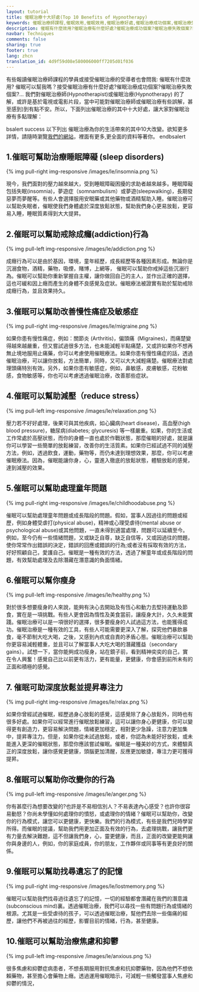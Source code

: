 ```yaml
---
layout: tutorial
title: 催眠治療十大好處(Top 10 Benefits of Hypnotherapy)
keywords: 催眠治療師課程,催眠效用,催眠效用,催眠治療好處,催眠治療成功個案,催眠治療失敗個案,催眠治療師,催眠治療好處,睡眠障礙,失眠,insomnia,戒除成癮,addiction,關節炎,Arthritis,偏頭痛,Migraines,鼻敏感,皮膚敏感,花粉敏感,食物敏感,減壓,reduce stress  
description: 催眠有什麼效用?催眠治療有什麼好處?催眠治療成功個案?催眠治療失敗個案?我們可能對催眠治療師(Hypnotherapist)或催眠治療(Hypnotherapy)有些誤解，甚至感到有點不安。所以，下面列出催眠治療的其中十大好處，讓大家對催眠治療有多點正面理
navbar: Techniques
comments: false
sharing: true
footer: true
lang: zhcn
translation_id: 4d9f59d08e580006000ff7205d01f036
---
```


有些報讀催眠治療師課程的學員或接受催眠治療的受導者也會問我: 催眠有什麼效用? 催眠可以幫我嗎？接受催眠治療有什麼好處?催眠治療成功個案?催眠治療失敗個案?… 我們對催眠治療師(Hypnotherapist)或催眠治療(Hypnotherapy) 的了解，或許是基於電視或電影片段，當中可能對催眠治療師或催眠治療有些誤解，甚至感到)到有點不安。所以，下面列出催眠治療的其中十大好處，讓大家對催眠治療有多點理解：

 bsalert success 
以下列出 催眠治療為你的生活帶來的其中10大改變。欲知更多詳情，請隨時瀏覽<a href='/zhcn/hypnotherapy'>我們的網站</a>，裡面有更多,更全面的資料等著你。
 endbsalert 

## 1.催眠可幫助治療睡眠障礙 (sleep disorders)

{% img pull-right img-responsive /images/le/insomnia.png %}

現今，我們面對的壓力越來越大，受到睡眠障礙困擾的求助者越來越多。睡眠障礙包括失眠(insomnia)，夢遊症（somnambulism）或夢遊(sleepwalking)，長期發惡夢而夢醒等。有些人會選擇服用安眠藥或其他藥物或酒精幫助入睡。催眠治療可以幫助失眠者，催眠使我們身體處於深度放鬆狀態，幫助我們身心更易放鬆，更容易入睡，睡眠質素得到大大提昇。

<div class='clearfix'></div>

## 2.催眠可以幫助戒除成癮(addiction)行為 

{% img pull-left img-responsive /images/le/addiction.png %}

成癮行為可以是由於基因，環境，童年經歷，成長經歷等各種因素形成。無論你是沉溺食物，酒精，藥物，吸煙，賭博，上網等， 催眠可以幫助你戒掉這些沉溺行為。催眠可以幫助你重新掌握自主權，讓你做回自己的主人，並作出正確的選擇，這也可緩和因上癮而產生的身體不良感覺及症狀。催眠療法被證實有助於幫助戒除成癮行為，並且效果持久。

<div class='clearfix'></div>

## 3.催眠可以幫助改善慢性痛症及敏感症 

{% img pull-right img-responsive /images/le/migraine.png %}

如果你患有慢性痛症，例如：關節炎 (Arthritis)，偏頭痛  (Migraines)，而痛楚變得越來越嚴重，但又嘗試過很多方法，也未能減輕半點痛楚，又或許如果你不想再無止境地服用止痛藥，你可以考慮使用催眠療法。如果你患有慢性痛症的話，透過催眠治療，可以讓你放鬆，方法簡單，同時，又可以大大減輕痛楚。催眠療法對處理頭痛特別有效。另外，如果你患有敏感症，例如，鼻敏感，皮膚敏感，花粉敏感，食物敏感等，你也可以考慮透過催眠治療，改善那些症狀。

<div class='clearfix'></div>

## 4.催眠可以幫助減壓（reduce stress） 

{% img pull-left img-responsive /images/le/relaxation.png %}

壓力若不好好處理，後果可與其他疾病，如心臟病(heart disease)，高血壓(high blood pressure)，糖尿病(diabetes; glycuresis) 等一樣嚴重。如果，你的生活或工作常處於高壓狀態，而你的身體一直也處於作戰狀態，那麼催眠的好處，就是讓你可以學習一些簡單的放鬆練習，改善你的生活質素。如果你已經試過不同的減壓方法，例如，透過飲食，運動，藥物等，而仍未達到理想效果，那麼，你可以考慮催眠療法。因為，催眠能讓你身，心，靈進入徹底的放鬆狀態，體驗放鬆的感覺，達到減壓的效果。

<div class='clearfix'></div>

## 5.催眠可以幫助處理童年問題

{% img pull-right img-responsive /images/le/childhoodabuse.png %}

催眠可以幫助處理童年問題或成長階段的問題。假如，當事人因過往的問題或經歷，例如身體受虐打(physical abuse)，精神或心理受虐待(mental abuse or psychological abuse)或其他問題，一直未得到適當處理，問題可以延續至今。例如，至今仍有一些情緒問題，又或缺乏自尊，缺乏自信等，又或因過往的問題，使你常常作出錯誤的決定，錯誤的回應或錯誤的行為;或者沒有採取有效的方法，好好照顧自己，愛護自己。催眠是一種有效的方法，透過了解童年或成長階段的問題，有效幫助處理及去除潛藏在潛意識的負面情緒。

<div class='clearfix'></div>

## 6.催眠可以幫你瘦身 

{% img pull-left img-responsive /images/le/healthy.png %}

對於很多想要瘦身的人來說，能夠有決心去開始及有恆心和動力去堅持運動及節食，實在是一項挑戰。有些人更會因為惰性及美食當前，讓瘦身大計，久久未能實踐。催眠治療可以是一項很好的選擇，很多要瘦身的人試過這方法，也能獲得成功。催眠治療是一種有效的工具，有些人可能需要更深入了解，探究他們暴飲暴食，毫不節制大吃大喝，之後，又感到內疚或自責的矛盾心態。催眠治療可以幫助你更容易減輕體重，並且可以了解當事人大吃大喝的潛藏獲益（secondary gains）。試想一下，當你能夠成功瘦身，站在鏡子前，看到精神奕奕的自己，實在令人興奮！感覺自己比以前更有活力，更有能量，更健康，你會感到前所未有的正面和積極的感覺。

<div class='clearfix'></div>

## 7. 催眠可助深度放鬆並提昇專注力

{% img pull-right img-responsive /images/le/relax.png %}

如果你曾經試過催眠，經歷過身心放鬆的感覺，這感覺除了身心放鬆外，同時也有很多好處。如果你可以經常進行催眠放鬆練習，這可以讓你身心更健康，你可以變得更有創造力，更容易解決問題，情緒更加穩定，相對更少急躁，注意力更加集中，提昇專注力。但是，如果你從未試過放鬆，或者，你認為未能好好放鬆，或未能進入更深的催眠狀態，那麼你應該嘗試催眠。催眠是一種美妙的方式，來體驗真正的深度放鬆，讓你感覺更健康，頭腦更加清醒，反應更加敏捷，專注力更可獲得提昇。

<div class='clearfix'></div>

## 8.催眠可以幫助你改變你的行為

{% img pull-left img-responsive /images/le/anger.png %}

你有甚麼行為想要改變的?也許是不易相信別人？不易表達內心感受？也許你很容易動怒？你尚未學懂如何處理你的憤怒，或處理你的情緒？催眠可以幫助你，改變你的行為模式，讓您可以更健康，更快樂。我們的行為模式，有些是我們兒時學習所得。而催眠的提議，幫助我們用更加正面及有效的行為，去處理挑戰，讓我們更有力量去解決難題，這不但讓我們身，心，靈更健康，而且，正面的改變更能夠讓你與身邊的人，例如，你的家庭成員，你的朋友，工作夥伴或同事等有更良好的關係。

<div class='clearfix'></div>

## 9.催眠可以幫助找尋遺忘了的記憶

{% img pull-right img-responsive /images/le/lostmemory.png %}

催眠可以幫助我們找尋過往遺忘了的記憶，一切的經驗都會潛藏在我們的潛意識(subconscious mind)裏。透過催眠治療，我們可以尋找一些有問題行為或情緒的根源。尤其是一些受虐待的孩子，可以透過催眠治療，幫他們去除一些傷痛的經歷，讓他們不再被過往的經歷，影響目前的情緒，行為，甚至健康。

<div class='clearfix'></div>

## 10.催眠可以幫助治療焦慮和抑鬱

{% img pull-left img-responsive /images/le/anxious.png %}

很多焦慮和抑鬱症病患者，不想長期服用對抗焦慮和抗抑鬱藥物，因為他們不想依賴藥物，甚至擔心會藥物上癮。透過運用催眠暗示，可減輕一些觸發當事人焦慮和抑鬱的情況，

<div class='clearfix'></div>
